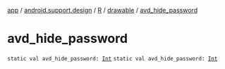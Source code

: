 [app](../../../index.md) / [android.support.design](../../index.md) / [R](../index.md) / [drawable](index.md) / [avd_hide_password](.)

# avd_hide_password

`static val avd_hide_password: `[`Int`](https://kotlinlang.org/api/latest/jvm/stdlib/kotlin/-int/index.html)
`static val avd_hide_password: `[`Int`](https://kotlinlang.org/api/latest/jvm/stdlib/kotlin/-int/index.html)